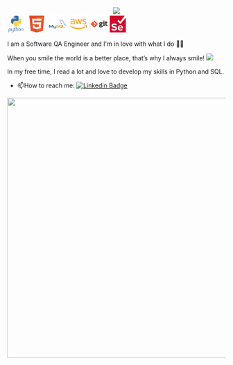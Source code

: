 <div id="header" align="center">
  <img src="https://media.giphy.com/media/1MSVKRopegDjYONwdF/giphy.gif" width="100"/>
</div>


<div>
  <img src="https://github.com/devicons/devicon/blob/master/icons/python/python-original-wordmark.svg" title="Python" alt="Python" width="40" height="40"/>&nbsp;
  <img src="https://github.com/devicons/devicon/blob/master/icons/html5/html5-original.svg" title="HTML5" alt="HTML" width="40" height="40"/>&nbsp;
  <img src="https://github.com/devicons/devicon/blob/master/icons/mysql/mysql-original-wordmark.svg" title="MySQL"  alt="MySQL" width="40" height="40"/>&nbsp;
  <img src="https://github.com/devicons/devicon/blob/master/icons/amazonwebservices/amazonwebservices-plain-wordmark.svg" title="AWS" alt="AWS" width="40" height="40"/>&nbsp;
  <img src="https://github.com/devicons/devicon/blob/master/icons/git/git-original-wordmark.svg" title="Git" **alt="Git" width="40" height="40"/>
  <img src="https://github.com/devicons/devicon/blob/master/icons/selenium/selenium-original.svg" title="Selenium" **alt="Selenium" width="40" height="40"/>
</div>

I am a Software QA Engineer and I'm in love with what I do 👩‍💻 

When you smile the world is a better place, that’s why I always smile! <img src="https://media.giphy.com/media/C9JPsfsiV5CYwGTjHp/giphy.gif" width="30">


In my free time, I read a lot and love to develop my skills in Python and SQL.

- :mailbox:How to reach me: [![Linkedin Badge](https://img.shields.io/badge/-Linkedin-blue?style=flat&logo=Linkedin&logoColor=white)](https://www.linkedin.com/in/zhanat-nametkulova/)

<div align="center">
  <img src="https://media.giphy.com/media/QaMhVZVwOvDiw/giphy.gif" width="600" height="600"/>
</div>
